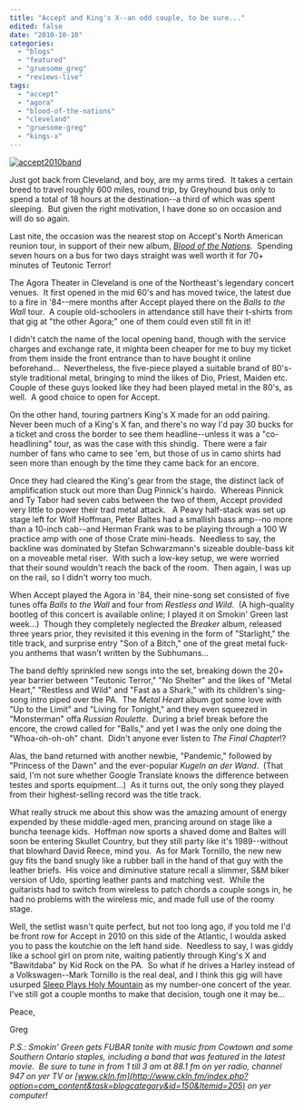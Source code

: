 ```yaml
---
title: "Accept and King's X--an odd couple, to be sure..."
edited: false
date: "2010-10-10"
categories:
  - "blogs"
  - "featured"
  - "gruesome_greg"
  - "reviews-live"
tags:
  - "accept"
  - "agora"
  - "blood-of-the-nations"
  - "cleveland"
  - "gruesome-greg"
  - "kings-x"
---
```


[![](http://www.hellbound.ca/wp-content/uploads/2010/10/accept2010band.jpg "accept2010band")](http://www.hellbound.ca/wp-content/uploads/2010/10/accept2010band.jpg)

Just got back from Cleveland, and boy, are my arms tired.  It takes a certain breed to travel roughly 600 miles, round trip, by Greyhound bus only to spend a total of 18 hours at the destination--a third of which was spent sleeping.  But given the right motivation, I have done so on occasion and will do so again.

Last nite, the occasion was the nearest stop on Accept's North American reunion tour, in support of their new album, [_Blood of the Nations_](http://www.hellbound.ca/2010/10/accept-blood-of-the-nations-2/).  Spending seven hours on a bus for two days straight was well worth it for 70+ minutes of Teutonic Terror!

The Agora Theater in Cleveland is one of the Northeast's legendary concert venues.  It first opened in the mid 60's and has moved twice, the latest due to a fire in '84--mere months after Accept played there on the _Balls to the Wall_ tour.  A couple old-schoolers in attendance still have their t-shirts from that gig at "the other Agora;" one of them could even still fit in it!

I didn't catch the name of the local opening band, though with the service charges and exchange rate, it mighta been cheaper for me to buy my ticket from them inside the front entrance than to have bought it online beforehand...  Nevertheless, the five-piece played a suitable brand of 80's-style traditional metal, bringing to mind the likes of Dio, Priest, Maiden etc.  Couple of these guys looked like they had been played metal in the 80's, as well.  A good choice to open for Accept.

On the other hand, touring partners King's X made for an odd pairing.  Never been much of a King's X fan, and there's no way I'd pay 30 bucks for a ticket and cross the border to see them headline--unless it was a "co-headlining" tour, as was the case with this shindig.  There were a fair number of fans who came to see 'em, but those of us in camo shirts had seen more than enough by the time they came back for an encore.

Once they had cleared the King's gear from the stage, the distinct lack of amplification stuck out more than Dug Pinnick's hairdo.  Whereas Pinnick and Ty Tabor had seven cabs between the two of them, Accept provided very little to power their trad metal attack.   A Peavy half-stack was set up stage left for Wolf Hoffman, Peter Baltes had a smallish bass amp--no more than a 10-inch cab--and Herman Frank was to be playing through a 100 W practice amp with one of those Crate mini-heads.  Needless to say, the backline was dominated by Stefan Schwarzmann's sizeable double-bass kit on a moveable metal riser.  With such a low-key setup, we were worried that their sound wouldn't reach the back of the room.  Then again, I was up on the rail, so I didn't worry too much.

When Accept played the Agora in '84, their nine-song set consisted of five tunes offa _Balls to the Wall_ and four from _Restless and Wild_.  (A high-quality bootleg of this concert is available online; I played it on Smokin' Green last week...)  Though they completely neglected the _Breaker_ album, released three years prior, they revisited it this evening in the form of "Starlight," the title track, and surprise entry "Son of a Bitch," one of the great metal fuck-you anthems that wasn't written by the Subhumans...

The band deftly sprinkled new songs into the set, breaking down the 20+ year barrier between "Teutonic Terror," "No Shelter" and the likes of "Metal Heart," "Restless and Wild" and "Fast as a Shark," with its children's sing-song intro piped over the PA.  The _Metal Heart_ album got some love with "Up to the Limit" and "Living for Tonight," and they even squeezed in "Monsterman" offa _Russian Roulette_.  During a brief break before the encore, the crowd called for "Balls," and yet I was the only one doing the "Whoa-oh-oh-oh" chant.  Didn't anyone ever listen to _The Final Chapter_!?

Alas, the band returned with another newbie, "Pandemic," followed by "Princess of the Dawn" and the ever-popular _Kugeln an der Wand_.  (That said, I'm not sure whether Google Translate knows the difference between testes and sports equipment...)  As it turns out, the only song they played from their highest-selling record was the title track.

What really struck me about this show was the amazing amount of energy expended by these middle-aged men, prancing around on stage like a buncha teenage kids.  Hoffman now sports a shaved dome and Baltes will soon be entering Skullet Country, but they still party like it's 1989--without that blowhard David Reece, mind you.  As for Mark Tornillo, the new new guy fits the band snugly like a rubber ball in the hand of that guy with the leather briefs.  His voice and diminutive stature recall a slimmer, S&M biker version of Udo, sporting leather pants and matching vest.  While the guitarists had to switch from wireless to patch chords a couple songs in, he had no problems with the wireless mic, and made full use of the roomy stage.

Well, the setlist wasn't quite perfect, but not too long ago, if you told me I'd be front row for Accept in 2010 on this side of the Atlantic, I woulda asked you to pass the koutchie on the left hand side.  Needless to say, I was giddy like a school girl on prom nite, waiting patiently through King's X and "Bawitdaba" by Kid Rock on the PA.  So what if he drives a Harley instead of a Volkswagen--Mark Tornillo is the real deal, and I think this gig will have usurped [Sleep Plays Holy Mountain](http://www.hellbound.ca/2010/09/best-weekend-ever/) as my number-one concert of the year.  I've still got a couple months to make that decision, tough one it may be...

Peace,

Greg

_P.S.: Smokin' Green gets FUBAR tonite with music from Cowtown and some Southern Ontario staples, including a band that was featured in the latest movie.  Be sure to tune in from 1 till 3 am at 88.1 fm on yer radio, channel 947 on yer TV or [www.ckln.fm](http://www.ckln.fm/index.php?option=com_content&task=blogcategory&id=150&Itemid=205) on yer computer!_
